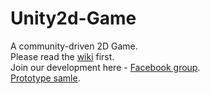 Unity2d-Game
============
A community-driven 2D Game.  
Please read the [wiki](https://github.com/sagivo/Unity2d-Game/wiki) first.  
Join our development here - [Facebook group](https://www.facebook.com/groups/688592461201094/).  
[Prototype samle](https://www.youtube.com/watch?v=gbuhBjhy-X0).  
